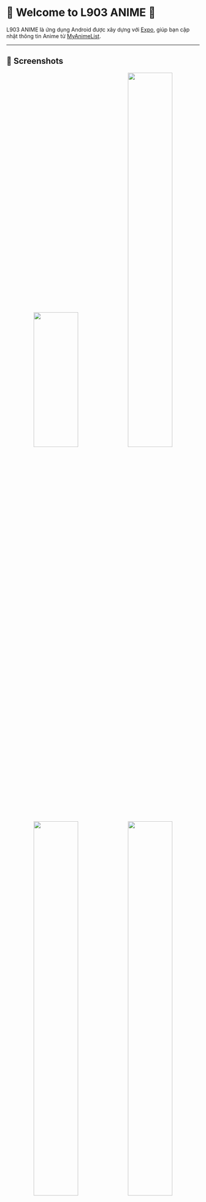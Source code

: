 # 🎌 Welcome to L903 ANIME 👋

L903 ANIME là ứng dụng Android được xây dựng với [Expo](https://expo.dev), giúp bạn cập nhật thông tin Anime từ [MyAnimeList](https://myanimelist.net/).

---

## 📱 Screenshots

<p align="center">
  <img src="https://github.com/user-attachments/assets/0c7f6d75-bd31-44f1-b678-cd94a1eac571" width="48%" height="30%" />
  <img src="https://github.com/user-attachments/assets/0460a37f-b933-4ebd-a29a-4124938b1789" width="48%" height="50%" />
  <img src="https://github.com/user-attachments/assets/67a8e2a6-30de-40d5-a93c-f1d1640e08fa" width="48%" height="50%" />
  <img src="https://github.com/user-attachments/assets/85ed09fb-956c-499a-80e3-a64389679a69" width="48%" height="50%" />
</p>

## 🚀 Features
✅ Cập nhật danh sách Anime mới nhất từ MyAnimeList  
✅ Xem thông tin chi tiết về từng bộ Anime  
✅ Giao diện đơn giản, dễ sử dụng  
✅ Tìm kiếm nhanh chóng  

---

## 🛠 Installation

### 1️⃣ Clone Repository
```sh
git clone https://github.com/your-username/L903-ANIME.git
cd L903-ANIME
